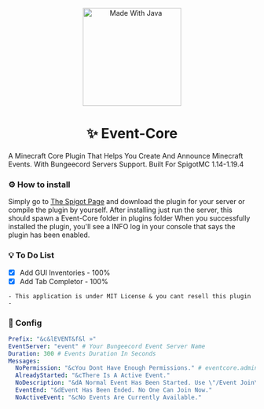 <p align="center">
     <!--<img width="252" src="https://user-images.githubusercontent.com/102294006/234592459-763d181e-43f1-47f2-972a-93b612bcb7fe.svg" alt="Built For SpigotMC">-->
    <img width="200" src="https://forthebadge.com/images/badges/made-with-java.svg" alt="Made With Java">
</p>

<h1 align="center">✨ Event-Core</h1>
A Minecraft Core Plugin That Helps You Create And Announce Minecraft Events. With Bungeecord Servers Support. Built For SpigotMC 1.14-1.19.4

### ⚙ How to install
Simply go to [The Spigot Page](https://www.spigotmc.org/resources/110088) and download the plugin for your server or compile the plugin by yourself.
After installing just run the server, this should spawn a Event-Core folder in plugins folder
When you successfully installed the plugin, you'll see a INFO log in your console that says the plugin has been enabled.

### 💡 To Do List
- [x] Add GUI Inventories - 100%
- [x] Add Tab Completor - 100%

```
- This application is under MIT License & you cant resell this plugin -
```

### 🔹 Config
```yml
Prefix: "&c&lEVENT&f&l »"
EventServer: "event" # Your Bungeecord Event Server Name
Duration: 300 # Events Duration In Seconds
Messages:
  NoPermission: "&cYou Dont Have Enough Permissions." # eventcore.admin
  AlreadyStarted: "&cThere Is A Active Event."
  NoDescription: "&dA Normal Event Has Been Started. Use \"/Event Join\" To Participate."
  EventEnd: "&dEvent Has Been Ended. No One Can Join Now."
  NoActiveEvent: "&cNo Events Are Currently Available."
```
